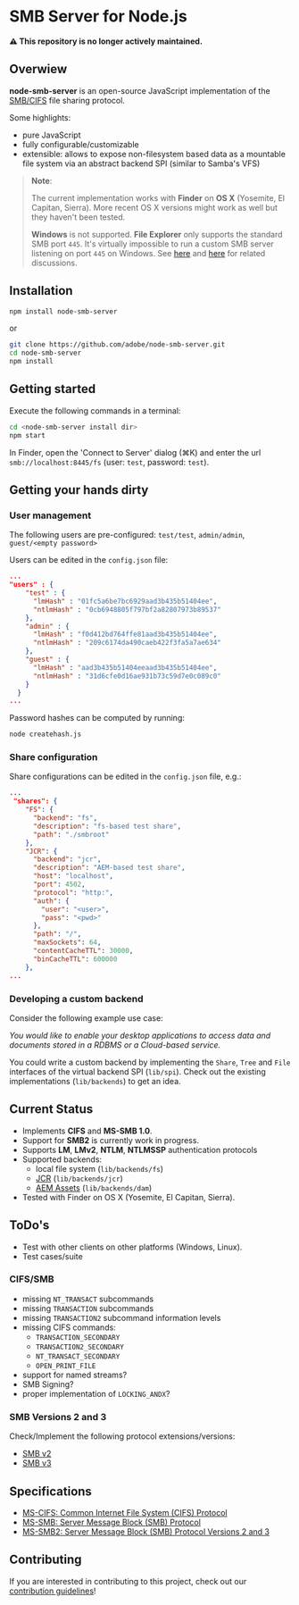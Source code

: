 # SMB Server for Node.js

**:warning: This repository is no longer actively maintained.**

## Overwiew

**node-smb-server** is an open-source JavaScript implementation of the [SMB/CIFS](https://en.wikipedia.org/wiki/Server_Message_Block#SMB_/_CIFS_/_SMB1) file sharing protocol.

Some highlights:

* pure JavaScript
* fully configurable/customizable
* extensible: allows to expose non-filesystem based data as a mountable file system via an abstract backend SPI (similar to Samba's VFS)

> **Note**:
>
> The current implementation works with **Finder** on **OS X** (Yosemite, El Capitan, Sierra). More recent OS X versions might work as well but they haven't been tested.
>
>**Windows** is not supported. **File Explorer** only supports the standard SMB port `445`. It's virtually impossible to run a custom SMB server listening on port `445` on Windows. See [here](https://github.com/adobe/node-smb-server/issues/3#issuecomment-349855169) and [here](https://github.com/adobe/node-smb-server/issues/6#issuecomment-304242562) for related discussions. 




## Installation

```bash
npm install node-smb-server
```

or

```bash
git clone https://github.com/adobe/node-smb-server.git
cd node-smb-server
npm install
```

## Getting started

Execute the following commands in a terminal:

```bash
cd <node-smb-server install dir>
npm start
```

In Finder, open the 'Connect to Server' dialog (⌘K) and enter the url `smb://localhost:8445/fs` (user: `test`, password: `test`).

## Getting your hands dirty

### User management

The following users are pre-configured: `test/test`, `admin/admin`, `guest/<empty password>`

Users can be edited in the `config.json` file:

```json
...
"users" : {
    "test" : {
      "lmHash" : "01fc5a6be7bc6929aad3b435b51404ee",
      "ntlmHash" : "0cb6948805f797bf2a82807973b89537"
    },
    "admin" : {
      "lmHash" : "f0d412bd764ffe81aad3b435b51404ee",
      "ntlmHash" : "209c6174da490caeb422f3fa5a7ae634"
    },
    "guest" : {
      "lmHash" : "aad3b435b51404eeaad3b435b51404ee",
      "ntlmHash" : "31d6cfe0d16ae931b73c59d7e0c089c0"
    }
  }
...
```

Password hashes can be computed by running:

```bash
node createhash.js
```

### Share configuration

Share configurations can be edited in the `config.json` file, e.g.:

```json
...
 "shares": {
    "FS": {
      "backend": "fs",
      "description": "fs-based test share",
      "path": "./smbroot"
    },
    "JCR": {
      "backend": "jcr",
      "description": "AEM-based test share",
      "host": "localhost",
      "port": 4502,
      "protocol": "http:",
      "auth": {
        "user": "<user>",
        "pass": "<pwd>"
      },
      "path": "/",
      "maxSockets": 64,
      "contentCacheTTL": 30000,
      "binCacheTTL": 600000
    },
...
```

### Developing a custom backend

Consider the following example use case:

*You would like to enable your desktop applications to access data and documents stored in a RDBMS or a Cloud-based service.*

You could write a custom backend by implementing the `Share`, `Tree` and `File` interfaces of the virtual backend SPI (`lib/spi`). Check out the existing implementations (`lib/backends`) to get an idea.  

## Current Status

* Implements **CIFS** and **MS-SMB 1.0**.
* Support for **SMB2** is currently work in progress.
* Supports **LM**, **LMv2**, **NTLM**, **NTLMSSP** authentication protocols
* Supported backends:
  * local file system (`lib/backends/fs`)
  * [JCR](http://jackrabbit.apache.org/jcr/jcr-api.html) (`lib/backends/jcr`)
  * [AEM Assets](https://helpx.adobe.com/experience-manager/6-3/assets/using/mac-api-assets.html) (`lib/backends/dam`)
* Tested with Finder on OS X (Yosemite, El Capitan, Sierra).

## ToDo's

* Test with other clients on other platforms (Windows, Linux).
* Test cases/suite

### **CIFS/SMB**

* missing `NT_TRANSACT` subcommands
* missing `TRANSACTION` subcommands
* missing `TRANSACTION2` subcommand information levels
* missing CIFS commands:
  * `TRANSACTION_SECONDARY`
  * `TRANSACTION2_SECONDARY`
  * `NT_TRANSACT_SECONDARY`
  * `OPEN_PRINT_FILE`
* support for named streams?
* SMB Signing?
* proper implementation of `LOCKING_ANDX`?

### **SMB Versions 2 and 3**

Check/Implement the following protocol extensions/versions:

* [SMB v2](https://en.wikipedia.org/wiki/Server_Message_Block#SMB_2.0)
* [SMB v3](https://en.wikipedia.org/wiki/Server_Message_Block#SMB_3.0)

## Specifications

* [MS-CIFS: Common Internet File System (CIFS) Protocol](https://msdn.microsoft.com/en-us/library/ee442092.aspx)
* [MS-SMB: Server Message Block (SMB) Protocol](https://msdn.microsoft.com/en-us/library/cc246231.aspx)
* [MS-SMB2: Server Message Block (SMB) Protocol Versions 2 and 3](https://msdn.microsoft.com/en-us/library/cc246482.aspx)

## Contributing

If you are interested in contributing to this project, check out our [contribution guidelines](CONTRIBUTING.md)!
